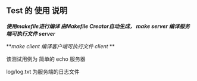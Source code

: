 ## Test 的 使用 说明

***使用makefile进行编译 由Makefile Creator自动生成， make server 编译服务端可执行文件 server***

***make client 编译客户端可执行文件 client* **

该测试用例为 简单的 echo 服务器

log/log.txt 为服务端的日志文件
